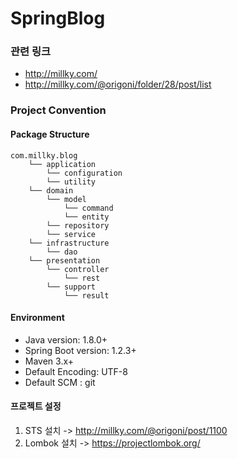 # SpringBlog

### 관련 링크
- http://millky.com/
- http://millky.com/@origoni/folder/28/post/list

### Project Convention

#### Package Structure

```
com.millky.blog
    └── application
        └── configuration
        └── utility
    └── domain
        └── model
            └── command
            └── entity
        └── repository
        └── service
    └── infrastructure
        └── dao
    └── presentation
        └── controller
            └── rest
        └── support
            └── result
```

#### Environment
- Java version: 1.8.0+
- Spring Boot version: 1.2.3+
- Maven 3.x+
- Default Encoding: UTF-8
- Default SCM : git

#### 프로젝트 설정
1. STS 설치 -> http://millky.com/@origoni/post/1100
2. Lombok 설치 -> https://projectlombok.org/
